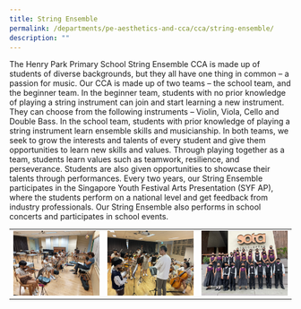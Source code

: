 ```yaml
---
title: String Ensemble
permalink: /departments/pe-aesthetics-and-cca/cca/string-ensemble/
description: ""
---
```

The Henry Park Primary School String Ensemble CCA is made up of students of diverse backgrounds, but they all have one thing in common – a passion for music. 
Our CCA is made up of two teams – the school team, and the beginner team. In the beginner team, students with no prior knowledge of playing a string instrument can join and start learning a new instrument. They can choose from the following instruments – Violin, Viola, Cello and Double Bass. In the school team, students with prior knowledge of playing a string instrument learn ensemble skills and musicianship. In both teams, we seek to grow the interests and talents of every student and give them opportunities to learn new skills and values. Through playing together as a team, students learn values such as teamwork, resilience, and perseverance.
Students are also given opportunities to showcase their talents through performances. Every two years, our String Ensemble participates in the Singapore Youth Festival Arts Presentation (SYF AP), where the students perform on a national level and get feedback from industry professionals. Our String Ensemble also performs in school concerts and participates in school events.




|  |  |  |
| -------- | -------- | -------- |
| ![](/images/beginner%20team.jpg)  | ![](/images/school%20team.jpg)    | ![](/images/syf%202022.jpeg)  |